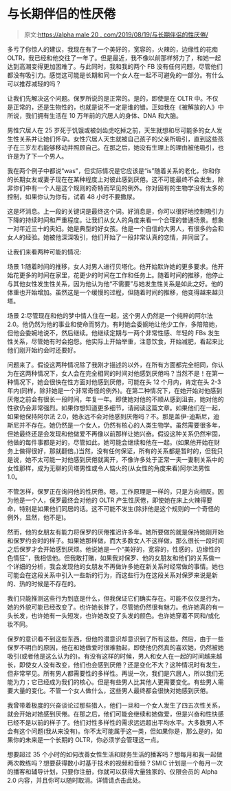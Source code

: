 # 与长期伴侣的性厌倦

> 原文:[https://alpha male 20 . com/2019/08/19/与长期伴侣的性厌倦/](https://alphamale20.com/2019/08/19/sexual-boredom-with-long-term-partners/)

多亏了你惊人的建议，我现在有了一个美好的，宽容的，火辣的，边缘性的花痴 OLTR，我已经和他交往了一年了。但是最近，我不像以前那样努力了，和她一起达到高潮变得更加困难了。与此同时，我和我的两个 FB 没有任何问题，尽管他们都没有吸引力。感觉这可能是长期和同一个女人在一起不可避免的一部分。有什么可以推荐减轻的吗？

让我们先解决这个问题。保罗所说的是正常的。是的，即使是在 OLTR 中。不仅是正常的，还是生物性的，也就是说不一定是谁的错。正如我在《被解放的人》中所说，我们拥有生活在 10 万年前的穴居人的身体、DNA 和大脑。

男性穴居人在 25 岁死于饥饿或被剑齿虎吃掉之前，天生就想和尽可能多的女人发生性关系并让她们怀孕。女性穴居人天生就被自己孩子的父亲所吸引，直到这些孩子在三岁左右能够移动并照顾自己。在那之后，她没有生理上的理由被他吸引，也许是为了下一个男人。

我在两个例子中都说“was”，但实际情况是它应该是“is”随着关系的老化，你和你的长期女友或妻子现在在某种程度上对彼此感到厌倦。这不可能最终不会发生，除非你们中有一个人是这个规则的奇特而罕见的例外。你对固有的生物学没有太多的控制，如果你认为你有，试着 48 小时不要撒尿。

这是坏消息。上一段的关键词是最终这个词。好消息是，你可以很好地控制吸引力下降的持续时间和严重程度。让我们从女人的角度来看一个合理的普通场景。想象一对年近三十的夫妇。她是典型的好女孩。他是一个自信的大男人，有很多约会和女人的经验。她被他深深吸引，他们开始了一段非常认真的恋情，并同居了。

让我们来看两种可能的情况:

场景 1:随着时间的推移，女人对男人进行贝塔化。他开始默许她的更多要求。他开始花更多的时间在家里，花更少的时间在工作和任务上。随着时间的推移，他停止与其他女性发生性关系，因为他认为他“不需要”与她发生性关系是如此之好。他的体重也开始增加。虽然这是一个缓慢的过程，但随着时间的推移，他变得越来越贝塔。

场景 2:尽管现在和他的梦中情人住在一起，这个男人仍然是一个纯粹的阿尔法 2.0。他仍然为他的事业和使命而努力。有时她会委婉地让他少工作，多陪陪她，但他会委婉地说不，然后继续。他继续定期与一两个非常性感、年轻的 FBs 发生性关系，尽管她有时会抱怨。他实际上开始举重，注意饮食，开始减肥，看起来比他们刚开始约会时还要好。

问题来了。假设这两种情况除了我刚才描述的以外，在所有方面都完全相同，你认为在这两种情况下，女人会在完全相同的时间对他感到厌倦吗？当然不是！在第一种情况下，她会很快在性方面对他感到厌倦，可能在头 12 个月内，肯定在头 2-3 年内(同样，除非她是一个非常奇怪的例外)。在第二种情况下，在她开始对他感到厌倦之前会有很长一段时间，年复一年。即使她对他的不顺从感到沮丧，她对他的性欲仍会非常强烈。如果你想知道更多细节，请阅读这篇文章。如果他们在一起，如果他保持阿尔法 2.0，她永远不会对他感到厌倦吗？不。那是盖伊-迪斯尼，迪斯尼并不存在。她仍然是一个女人，仍然有核心的人类生物学。虽然需要很多年，但她最终还是会发现和他做爱不再像以前那样让她兴奋。假设这种关系仍然牢固，他做的每件事都是对的，尽管如此，她可能会继续和他在一起。(如果他开始在财务上做得很好，那就翻倍。)当然，没有任何保证，所有的关系都是暂时的，但我只是说，她不太可能一对他感到厌倦就离开，不像许多处于正常一夫一妻制关系中的女性那样，成为无聊的贝塔男性或令人恼火的(从女性的角度来看)阿尔法男性 1.0。

不管怎样，保罗正在询问他的性厌倦。嗯，工作原理是一样的，只是方向相反。因为他是一个人，保罗最终会对他的 OLTR 产生性厌倦，即使她在床上火辣得要命，特别是如果他们同居的话。这不可能不发生(除非他是这个规则的一个奇怪的例外，显然，他不是)。

然而，他的女朋友有能力将保罗的厌倦推迟许多年。她所要做的就是保持她刚开始和保罗约会时的样子。如果她那样做，而大多数女人不这样做，那么很长一段时间之后保罗才会开始感到厌烦。他说她是一个“美好的，宽容的，性感的，边缘性的色情狂”，我相信他。但我敢打赌，如果我对保罗、他的女朋友和他们的关系做一个详细的分析，我会发现他的女朋友不再做许多她在新关系时经常做的事情。她也可能会在这段关系中引入一些新的行为，而这些行为在这段关系对保罗来说是新的、热的时候是不存在的。

我们只能推测这些行为到底是什么，但我保证它们确实存在。可能不仅仅是行为。她的外貌可能已经改变了。也许她长胖了，尽管她仍然很有魅力。也许她真的有一头长发，也许她有一头短发，也许她改变了头发的颜色。也许她穿着不同和/或化妆不同。

保罗的意识看不到这些东西，但他的潜意识却意识到了所有这些。然后，由于一些保罗不明白的原因，他在和她做爱时很难勃起，即使他仍然真的喜欢她，仍然被她吸引(或者他是这么认为的)。有没有这样的时候，男人和女人在一起的时间越来越长，即使女人没有改变，他们也会感到厌倦？还是变化不大？这种情况时有发生，但非常罕见。所有男人都需要性的多样性。再说一次，我们是穴居人，所以我们无能为力；它已经成为我们的核心。但是有些男人比其他人更需要变化。有些男人需要大量的变化。不管一个女人做什么，这些男人最终都会很快对她感到厌倦。

我曾带着极度的兴奋谈论过那些猎人，他们一旦和一个女人发生了四五次性关系，就会开始对她感到厌倦。在那之后，他们可能会继续和她做爱，但是兴奋和性快感已经不是以前的样子了。他们对性多样性的需求远远超出平均水平。大多数男人不会有这个问题(我从来没有)。你不太可能属于这一类，但如果你是，那么是的，如果你的未来是一个长期的 OLTR，你必须学会管理这一点。

想要超过 35 个小时的如何改善女性生活和财务生活的播客吗？想每月和我一起做两次教练吗？想要获得数小时基于技术的视频和音频？SMIC 计划是一个每月一次的播客和辅导计划，只要你注册，你就可以获得大量独家的、仅限会员的 Alpha 2.0 内容，并且你可以随时取消。详情请点击此处。